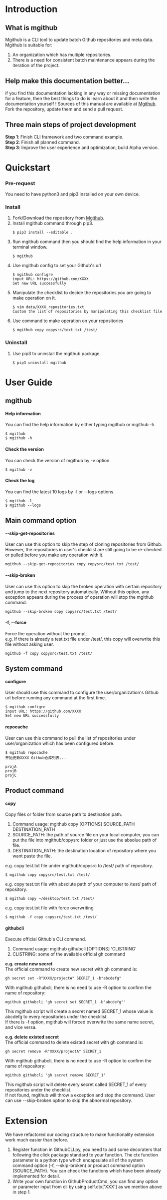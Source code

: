 # Introduction
## What is mgithub
Mgithub is a CLI tool to update batch Github repositories and meta data.<br>
Mgithub is suitable for:
1. An organization which has multiple repositories.
2. There is a need for consistent batch maintenance appears during the iteration of the project.

## Help make this documentation better...
if you find this documentation lacking in any way or missing documentation for a feature, then the best things to do
is learn about it and then write the documentation yourself ! 
Sources of this manual are available at [Mgithub](https://github.com/Websoft9/mgithub). Fork the repository, update them
and send a pull request.

## Three main steps of project development
**Step 1**: Finish CLI framework and two command example.<br>
**Step 2**: Finish all planned command. <br>
**Step 3**: Improve the user experience and optimization, build Alpha version.<br>

# Quickstart
### Pre-request
You need to have python3 and pip3 installed on your own device.
### Install
1. Fork/Download the repository from [Mgithub](https://github.com/Websoft9/mgithub).
2. Install mgithub command through pip3.
    ```
    $ pip3 install --editable .
    ```
3. Run mgithub command then you should find the help information in your terminal window.
    ```
    $ mgithub
    ```
4. Use mgithub config to set your Github's url
    ```buildoutcfg
    $ mgithub configre
    input URL: https://github.com/XXXX
    Set new URL successfully
    ```
5. Manipulate the checklist to decide the repositories you are going to make operation on it.
    ```buildoutcfg
    $ vim data/XXXX_repositories.txt
    Custom the list of repositories by manipulating this checklist file
    ```
6. Use command to make operation on your repositories
    ```buildoutcfg
    $ mgithub copy copysrc/text.txt /test/
    ```
### Uninstall
1. Use pip3 to uninstall the mgithub package.
    ```
    $ pip3 uninstall mgithub
    ```

# User Guide
## mgithub
#### Help information
You can find the help information by either typing mgithub or mgithub -h.
```
$ mgithub
$ mgithub -h
```
#### Check the version
You can check the version of mgithub by -v option.
```
$ mgithub -v
```
#### Check the log
You can find the latest 10 logs by -l or --logs options.
```
$ mgithub -l
$ mgithub --logs
```

## Main command option
#### --skip-get-repositories
User can use this option to skip the step of cloning repositories from Github. 
However, the repositories in user's checklist are still going to be re-checked or pulled before you make any operation with it.
```buildoutcfg
mgithub --skip-get-repositories copy copysrc/test.txt /test/
```
#### --skip-broken
User can use this option to skip the broken operation with certain repository and jump to the next repository automatically.
Without this option, any exception appears during the process of operation will stop the mgithub command.
```buildoutcfg
mgithub --skip-broken copy copysrc/test.txt /test/
```
#### -f, --force
Force the operation without the prompt. <br>
e.g. If there is already a test.txt file under /test/, this copy will overwrite this file without asking user.
```buildoutcfg
mgithub -f copy copysrc/test.txt /test/
```

## System command
#### configure
User should use this command to configure the user/organization's Github url before running any command at the first time.
```buildoutcfg
$ mgithub configre
input URL: https://github.com/XXXX
Set new URL successfully
```
#### repocache
User can use this command to pull the list of repositories under user/organization which has been configured before.
```buildoutcfg
$ mgithub repocache
开始更新XXXX Github仓库列表...

projA
projB
projC
```

## Product command
#### copy
Copy files or folder from source path to destination path.<br>
1. Command usage: mgithub copy [OPTIONS] SOURCE_PATH DESTINATION_PATH<br>
2. SOURCE_PATH: the path of source file on your local computer, you can put the file into mgithub/copysrc folder or just use the absolue path of file.<br>
3. DESTINATION_PATH: the destination location of repository where you want paste the file.<br>

e.g. copy test.txt file under mgithub/copysrc to /test/ path of repository.
```buildoutcfg
$ mgithub copy copysrc/test.txt /test/
```
e.g. copy test.txt file with absolute path of your computer to /test/ path of repository.
```buildoutcfg
$ mgithub copy ~/desktop/test.txt /test/
```
e.g. copy test.txt file with force overwriting
```buildoutcfg
$ mgithub -f copy copysrc/test.txt /test/
```

#### githubcli
Execute official Github's CLI command.<br>
1. Command usage: mgithub githubcli [OPTIONS] 'CLISTRING'<br>
2. CLISTRING: some of the available official gh command<br>

**e.g. create new secret**<br>
The official command to create new secret with gh command is:
```buildoutcfg
gh secret set -R"XXXX/projectA" SECRET_1 -b"abcdefg"
```
With mgithub githubcli, there is no need to use -R option to confirm the name of repository:
```buildoutcfg
mgithub githubcli 'gh secret set SECRET_1 -b"abcdefg"'
```
This mgithub script will create a secret named SECRET_1 whose value is abcdefg to every repositories under the checklist.<br>
If there is -f option, mgithub will forced overwrite the same name secret, and vice versa.

**e.g. delete existed secret**<br>
The official command to delete existed secret with gh command is:
```buildoutcfg
gh secret remove -R"XXXX/projectA" SECRET_1
```
With mgithub githubcli, there is no need to use -R option to confirm the name of repository:
```buildoutcfg
mgithub githubcli 'gh secret remove SECRET_1'
```
This mgithub script will delete every secret called SECRET_1 of every repositories under the checklist.<br>
If not found, mgithub will throw a exception and stop the command. User can use --skip-broken option to skip the 
abnormal repository.

# Extension
We have refactored our coding structure to make functionality extension work much easier than before.<br>
1. Register function in GithubCLI.py, you need to add some decoraters that following the click package standard to your function.
The ctx function parameter is a python type which encapsulate all of the system command option (-f, --skip-broken) or product command option (SOURCE_PATH).
You can check the functions which have been already implemented for detail.
2. Write your own function in GithubProductCmd, you can find any option or parameter input from cli by using self.ctx['XXX'] as we mention above in step 1.